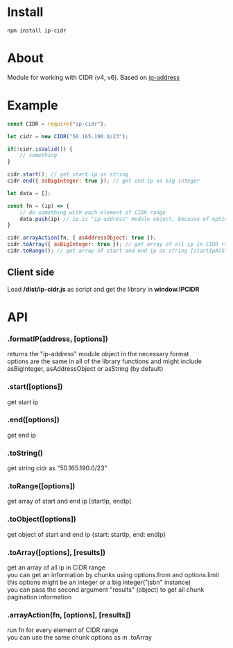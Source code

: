 # Install  
`npm install ip-cidr`

# About  
Module for working with CIDR (v4, v6). Based on [ip-address](https://github.com/beaugunderson/ip-address)

# Example  

```js
const CIDR = require("ip-cidr");

let cidr = new CIDR("50.165.190.0/23"); 

if(!cidr.isValid()) {
    // something 
}

cidr.start(); // get start ip as string
cidr.end({ asBigInteger: true }); // get end ip as big integer

let data = [];

const fn = (ip) => {
    // do something with each element of CIDR range    
    data.push(ip) // ip is "ip-address" module object, because of option asAddressObject is true 
}

cidr.arrayAction(fn, { asAddressObject: true });
cidr.toArray({ asBigInteger: true }); // get array of all ip in CIDR range as big integer;
cidr.toRange(); // get array of start and end ip as string [startIpAsString, endIpAsString]
```

## Client side
Load __/dist/ip-cidr.js__ as script and get the library in __window.IPCIDR__

# API  
### .formatIP(address, [options])  
returns the "ip-address" module object in the necessary format  
options are the same in all of the library functions and might include asBigInteger, asAddressObject or asString (by default)

### .start([options])  
get start ip

### .end([options])  
get end ip

### .toString()   
get string cidr as "50.165.190.0/23"

### .toRange([options])  
get array of start and end ip [startIp, endIp]

### .toObject([options])   
get object of start and end ip {start: startIp, end: endIp}

### .toArray([options], [results])  
get an array of all ip in CIDR range  
you can get an information by chunks using options.from and options.limit  
this options might be an integer or a big integer("jsbn" instance)  
you can pass the second argument "results" (object) to get all chunk pagination information

### .arrayAction(fn, [options], [results])  
run fn for every element of CIDR range  
you can use the same chunk options as in .toArray



